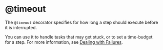 # @timeout

The `@timeout` decorator specifies for how long a step should execute before it is interrupted.

You can use it to handle tasks that may get stuck, or to set a time-budget for a step. For more information, see [Dealing with Failures](/metaflow/failures).

<!-- WARNING: THIS FILE WAS AUTOGENERATED! DO NOT EDIT! Instead, edit the notebook w/the location & name as this file. -->


<DocSection type="decorator" name="timeout" module="metaflow" show_import="True" heading_level="3" link="https://github.com/Netflix/metaflow/tree/master/metaflow/plugins/timeout_decorator.py#L13">
<SigArgSection>
<SigArg name="..." />
</SigArgSection>
<Description summary="Specifies a timeout for your step." extended_summary="This decorator is useful if this step may hang indefinitely.\n\nThis can be used in conjunction with the `@retry` decorator as well as the `@catch` decorator.\nA timeout is considered to be an exception thrown by the step. It will cause the step to be\nretried if needed and the exception will be caught by the `@catch` decorator, if present.\n\nNote that all the values specified in parameters are added together so if you specify\n60 seconds and 1 hour, the decorator will have an effective timeout of 1 hour and 1 minute." />
<ParamSection name="Parameters">
	<Parameter name="seconds" type="int" desc="Number of seconds to wait prior to timing out." />
	<Parameter name="minutes" type="int" desc="Number of minutes to wait prior to timing out." />
	<Parameter name="hours" type="int" desc="Number of hours to wait prior to timing out." />
</ParamSection>
</DocSection>


